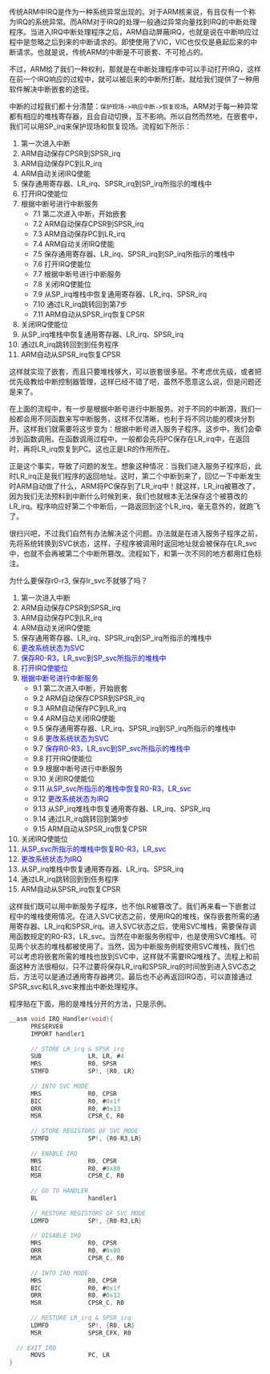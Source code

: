 传统ARM中IRQ是作为一种系统异常出现的。对于ARM核来说，有且仅有一个称为IRQ的系统异常。而ARM对于IRQ的处理一般通过异常向量找到IRQ的中断处理程序。当进入IRQ中断处理程序之后，ARM自动屏蔽IRQ，也就是说在中断响应过程中是忽略之后到来的中断请求的。即使使用了VIC，VIC也仅仅是悬起后来的中断请求。也就是说，传统ARM的中断是不可嵌套、不可抢占的。

不过，ARM给了我们一种权利，那就是在中断处理程序中可以手动打开IRQ，这样在前一个IRQ响应的过程中，就可以被后来的中断所打断。就给我们提供了一种用软件解决中断嵌套的途径。

中断的过程我们都十分清楚：`保护现场->响应中断->恢复现场`。ARM对于每一种异常都有相应的堆栈寄存器，且会自动切换，互不影响。所以自然而然地，在嵌套中，我们可以用SP_irq来保护现场和恢复现场。流程如下所示：

1. 第一次进入中断
2. ARM自动保存CPSR到SPSR_irq
3. ARM自动保存PC到LR_irq
4. ARM自动关闭IRQ使能
5. 保存通用寄存器、LR_irq、SPSR_irq到SP_irq所指示的堆栈中
6. 打开IRQ使能位
7. 根据中断号进行中断服务
    * 7.1 第二次进入中断，开始嵌套
    * 7.2 ARM自动保存CPSR到SPSR_irq
    * 7.3 ARM自动保存PC到LR_irq
    * 7.4 ARM自动关闭IRQ使能
    * 7.5 保存通用寄存器、LR_irq、SPSR_irq到SP_irq所指示的堆栈中
    * 7.6 打开IRQ使能位
    * 7.7 根据中断号进行中断服务
    * 7.8 关闭IRQ使能位
    * 7.9 从SP_irq堆栈中恢复通用寄存器、LR_irq、SPSR_irq
    * 7.10 通过LR_irq跳转回到第7步
    * 7.11 ARM自动从SPSR_irq恢复CPSR
8. 关闭IRQ使能位
9. 从SP_irq堆栈中恢复通用寄存器、LR_irq、SPSR_irq
10. 通过LR_irq跳转回到到任务程序
11. ARM自动从SPSR_irq恢复CPSR

这样就实现了嵌套，而且只要堆栈够大，可以嵌套很多层。不考虑优先级，或者把优先级教给中断控制器管理，这样已经不错了吧，虽然不愿意这么说，但是问题还是来了。

在上面的流程中，有一步是根据中断号进行中断服务。对于不同的中断源，我们一般都会用不同函数来写中断服务，这样不仅清晰，也利于将不同功能的模块分割开。这样我们就需要将这步变为：根据中断号进入服务子程序。这步中，我们会牵涉到函数调用。在函数调用过程中，一般都会先将PC保存在LR_irq中，在返回时，再将LR_irq恢复到PC。这也正是LR的作用所在。

正是这个事实，导致了问题的发生。想象这种情况：当我们进入服务子程序后，此时LR_irq正是我们程序的返回地址。这时，第二个中断到来了，回忆一下中断发生时ARM自动做了什么，ARM将PC保存到了LR_irq中！就这样，LR_irq被篡改了，因为我们无法预料到中断什么时候到来，我们也就根本无法保存这个被篡改的LR_irq。程序响应好第二个中断后，一路返回到这个LR_irq，毫无意外的，就跑飞了。

很扫兴吧，不过我们自然有办法解决这个问题。办法就是在进入服务子程序之前，先将系统转换到SVC状态，这样，子程序被调用时返回地址就会被保存在LR_svc中，也就不会再被第二个中断所篡改。流程如下，和第一次不同的地方都用红色标注。

为什么要保存r0-r3, 保存lr_svc不就够了吗？

1. 第一次进入中断
2. ARM自动保存CPSR到SPSR_irq
3. ARM自动保存PC到LR_irq
4. ARM自动关闭IRQ使能
5. 保存通用寄存器、LR_irq、SPSR_irq到SP_irq所指示的堆栈中
6. <font color="blue">更改系统状态为SVC</font>
7. <font color="blue">保存R0-R3，LR_svc到SP_svc所指示的堆栈中</font>
8. <font color="blue">打开IRQ使能位</font>
9. <font color="blue">根据中断号进行中断服务</font>
    * 9.1 第二次进入中断，开始嵌套
    * 9.2 ARM自动保存CPSR到SPSR_irq
    * 9.3 ARM自动保存PC到LR_irq
    * 9.4 ARM自动关闭IRQ使能
    * 9.5 保存通用寄存器、LR_irq、SPSR_irq到SP_irq所指示的堆栈中
    * 9.6 <font color="blue">更改系统状态为SVC</font>
    * 9.7 <font color="blue">保存R0-R3，LR_svc到SP_svc所指示的堆栈中</font>
    * 9.8 打开IRQ使能位
    * 9.9 根据中断号进行中断服务
    * 9.10 关闭IRQ使能位
    * 9.11 <font color="blue">从SP_svc所指示的堆栈中恢复R0-R3，LR_svc</font>
    * 9.12 <font color="blue">更改系统状态为IRQ</font>
    * 9.13 从SP_irq堆栈中恢复通用寄存器、LR_irq、SPSR_irq
    * 9.14 通过LR_irq跳转回到第9步
    * 9.15 ARM自动从SPSR_irq恢复CPSR
10. 关闭IRQ使能位
11. <font color="blue">从SP_svc所指示的堆栈中恢复R0-R3，LR_svc</font>
12. <font color="blue">更改系统状态为IRQ</font>
13. 从SP_irq堆栈中恢复通用寄存器、LR_irq、SPSR_irq
14. 通过LR_irq跳转回到到任务程序
15. ARM自动从SPSR_irq恢复CPSR

这样我们既可以用中断服务子程序，也不怕LR被篡改了。我们再来看一下嵌套过程中的堆栈使用情况。在进入SVC状态之前，使用IRQ的堆栈，保存嵌套所需的通用寄存器、LR_irq和SPSR_irq。进入SVC状态之后，使用SVC堆栈，需要保存调用函数规定的R0-R3，LR_svc。当然在中断服务例程中，也是使用SVC堆栈。可见两个状态的堆栈都被使用了。当然，因为中断服务例程使用SVC堆栈，我们也可以考虑将嵌套所需的堆栈也放到SVC中，这样就不需要IRQ堆栈了。流程上和前面这种方法很相似，只不过要将保存LR_irq和SPSR_irq的时间放到进入SVC态之后，方法可以是通过通用寄存器拷贝。最后也不必再返回IRQ态，可以直接通过SPSR_svc和LR_svc来推出中断处理程序。

程序贴在下面，用的是堆栈分开的方法，只是示例。

```c
__asm void IRQ_Handler(void){
      PRESERVE8
      IMPORT handler1    
     
      // STORE LR_irq & SPSR_irq
      SUB             LR, LR, #4
      MRS             R0, SPSR
      STMFD           SP!, {R0, LR}
 
      // INTO SVC MODE
      MRS             R0, CPSR
      BIC             R0, #0x1f
      ORR             R0, #0x13
      MSR             CPSR_C, R0
     
      // STORE REGISTORS OF SVC MODE
      STMFD           SP!, {R0-R3,LR}
     
      // ENABLE IRQ
      MRS             R0, CPSR
      BIC             R0, #0x80
      MSR             CPSR_C, R0
     
      // GO TO HANDLER
      BL              handler1
     
      // RESTORE REGISTORS OF SVC MODE
      LDMFD           SP!, {R0-R3,LR}
     
      // DISABLE IRQ
      MRS             R0, CPSR
      ORR             R0, #0x80
      MSR             CPSR_C, R0      
     
      // INTO IRQ MODE
      MRS             R0, CPSR
      BIC             R0, #0x1f
      ORR             R0, #0x12
      MSR             CPSR_C, R0
     
      // RESTORE LR_irq & SPSR_irq
      LDMFD           SP!, {R0, LR}
      MSR             SPSR_CFX, R0
     
  // EXIT IRQ
      MOVS            PC, LR 
}
```